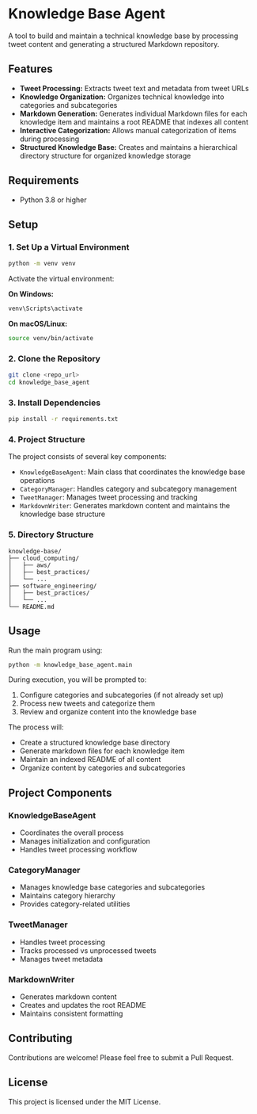 # Knowledge Base Agent

A tool to build and maintain a technical knowledge base by processing tweet content and generating a structured Markdown repository.

## Features

- **Tweet Processing:** Extracts tweet text and metadata from tweet URLs
- **Knowledge Organization:** Organizes technical knowledge into categories and subcategories
- **Markdown Generation:** Generates individual Markdown files for each knowledge item and maintains a root README that indexes all content
- **Interactive Categorization:** Allows manual categorization of items during processing
- **Structured Knowledge Base:** Creates and maintains a hierarchical directory structure for organized knowledge storage

## Requirements

- Python 3.8 or higher

## Setup

### 1. Set Up a Virtual Environment

```bash
python -m venv venv
```

Activate the virtual environment:

**On Windows:**
```bash
venv\Scripts\activate
```

**On macOS/Linux:**
```bash
source venv/bin/activate
```

### 2. Clone the Repository

```bash
git clone <repo_url>
cd knowledge_base_agent
```

### 3. Install Dependencies

```bash
pip install -r requirements.txt
```

### 4. Project Structure

The project consists of several key components:

- `KnowledgeBaseAgent`: Main class that coordinates the knowledge base operations
- `CategoryManager`: Handles category and subcategory management
- `TweetManager`: Manages tweet processing and tracking
- `MarkdownWriter`: Generates markdown content and maintains the knowledge base structure

### 5. Directory Structure

```
knowledge-base/
├── cloud_computing/
│   ├── aws/
│   ├── best_practices/
│   └── ...
├── software_engineering/
│   ├── best_practices/
│   └── ...
└── README.md
```

## Usage

Run the main program using:

```bash
python -m knowledge_base_agent.main
```

During execution, you will be prompted to:

1. Configure categories and subcategories (if not already set up)
2. Process new tweets and categorize them
3. Review and organize content into the knowledge base

The process will:
- Create a structured knowledge base directory
- Generate markdown files for each knowledge item
- Maintain an indexed README of all content
- Organize content by categories and subcategories

## Project Components

### KnowledgeBaseAgent
- Coordinates the overall process
- Manages initialization and configuration
- Handles tweet processing workflow

### CategoryManager
- Manages knowledge base categories and subcategories
- Maintains category hierarchy
- Provides category-related utilities

### TweetManager
- Handles tweet processing
- Tracks processed vs unprocessed tweets
- Manages tweet metadata

### MarkdownWriter
- Generates markdown content
- Creates and updates the root README
- Maintains consistent formatting

## Contributing

Contributions are welcome! Please feel free to submit a Pull Request.

## License

This project is licensed under the MIT License.